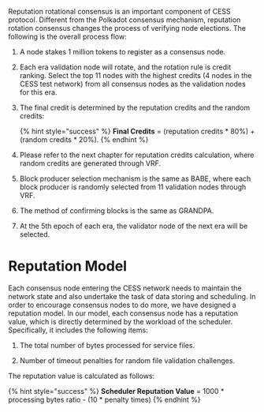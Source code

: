 Reputation rotational consensus is an important component of CESS protocol. Different from the Polkadot consensus mechanism, reputation rotation consensus changes the process of verifying node elections. The following is the overall process flow:

1. A node stakes 1 million tokens to register as a consensus node.

2. Each era validation node will rotate, and the rotation rule is credit ranking. Select the top 11 nodes with the highest credits (4 nodes in the CESS test network) from all consensus nodes as the validation nodes for this era.

3. The final credit is determined by the reputation credits and the random credits:

    {% hint style="success" %}
    **Final Credits** = (reputation credits * 80%) + (random credits * 20%).
    {% endhint %}

4. Please refer to the next chapter for reputation credits calculation, where random credits are generated through VRF.

5. Block producer selection mechanism is the same as BABE, where each block producer is randomly selected from 11 validation nodes through VRF.

6. The method of confirming blocks is the same as GRANDPA.

7. At the 5th epoch of each era, the validator node of the next era will be selected.

# Reputation Model

Each consensus node entering the CESS network needs to maintain the network state and also undertake the task of data storing and scheduling. In order to encourage consensus nodes to do more, we have designed a reputation model. In our model, each consensus node has a reputation value, which is directly determined by the workload of the scheduler. Specifically, it includes the following items:

1. The total number of bytes processed for service files.

2. Number of timeout penalties for random file validation challenges.

The reputation value is calculated as follows:

{% hint style="success" %}
**Scheduler Reputation Value** = 1000 * processing bytes ratio - (10 * penalty times)
{% endhint %}
